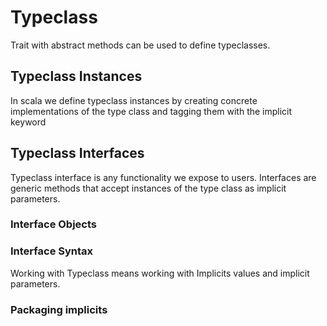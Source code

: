 # Typeclass
Trait with abstract methods can be used to define typeclasses.

## Typeclass Instances
In scala we define typeclass instances by creating concrete implementations of the type class and tagging them with the implicit keyword

## Typeclass Interfaces
Typeclass interface is any functionality we expose to users.
Interfaces are generic methods that accept instances of the type class as implicit parameters.

### Interface Objects
### Interface Syntax

Working with Typeclass means working with Implicits values and implicit parameters.

### Packaging implicits

